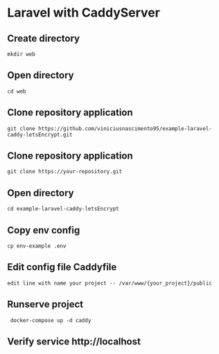 # Laravel with CaddyServer 

## Create directory 

```shell
mkdir web
```

## Open directory

```shell
cd web
```

## Clone repository application

```shell
git clone https://github.com/viniciusnascimento95/example-laravel-caddy-letsEncrypt.git 
```

## Clone repository application

```shell
git clone https://your-repository.git 
```

## Open directory

```shell
cd example-laravel-caddy-letsEncrypt
```

## Copy env config

```shell
cp env-example .env
```

## Edit config file Caddyfile 

```shell
edit line with name your project -- /var/www/{your_project}/public
```

## Runserve project

```shell
 docker-compose up -d caddy
```

## Verify service http://localhost
